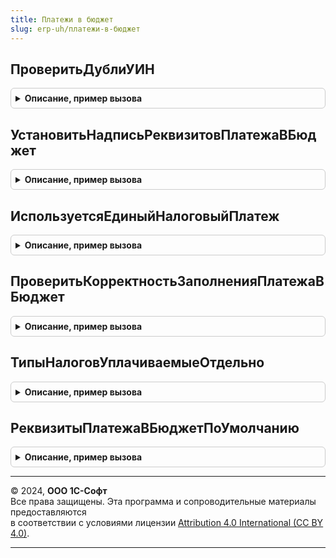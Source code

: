 ```yaml
---
title: Платежи в бюджет
slug: erp-uh/платежи-в-бюджет
---
```



## ПроверитьДублиУИН
<details style="margin: 1em 0; padding: 0.5em; border: 1px solid #ccc; border-radius: 6px;">

<summary style="font-weight: bold; cursor: pointer;">Описание, пример вызова</summary>

```bsl

// Проверяет наличие дублей УИН в документах
//
// Параметры:
//	ИдентификаторПлатежа - Строка - Проверяемый идентификатор платежа
//	Ссылка - ДокументСсылка - Проверяемый документ.
//
// Возвращаемое значение:
//	Массив - массив ошибок
//
Функция ПроверитьДублиУИН(ИдентификаторПлатежа, Ссылка) Экспорт
```

Пример вызова
```bsl
Результат = ПлатежиВБюджет.ПроверитьДублиУИН(ИдентификаторПлатежа, Ссылка) 
```
</details>

## УстановитьНадписьРеквизитовПлатежаВБюджет
<details style="margin: 1em 0; padding: 0.5em; border: 1px solid #ccc; border-radius: 6px;">

<summary style="font-weight: bold; cursor: pointer;">Описание, пример вызова</summary>

```bsl

// Устанавливает надпись реквизитов платежа в бюджет
//
// Параметры:
//    Форма - ФормаКлиентскогоПриложения - форма, из которой вызвана функция.
//
Процедура УстановитьНадписьРеквизитовПлатежаВБюджет(Форма) Экспорт
```

Пример вызова
```bsl
ПлатежиВБюджет.УстановитьНадписьРеквизитовПлатежаВБюджет(Форма) 
```
</details>

## ИспользуетсяЕдиныйНалоговыйПлатеж
<details style="margin: 1em 0; padding: 0.5em; border: 1px solid #ccc; border-radius: 6px;">

<summary style="font-weight: bold; cursor: pointer;">Описание, пример вызова</summary>

```bsl

// Возвращает признак использования Единого налогового платежа
//
// Параметры:
//	Организация - СправочникСсылка.Организации - проверяемая организация
//	Период - Дата - дата проверки
//
// Возвращаемое значение:
//	Булево - признак использования ЕНП.
//
Функция ИспользуетсяЕдиныйНалоговыйПлатеж(Организация, Период) Экспорт
```

Пример вызова
```bsl
Результат = ПлатежиВБюджет.ИспользуетсяЕдиныйНалоговыйПлатеж(Организация, Период) 
```
</details>

## ПроверитьКорректностьЗаполненияПлатежаВБюджет
<details style="margin: 1em 0; padding: 0.5em; border: 1px solid #ccc; border-radius: 6px;">

<summary style="font-weight: bold; cursor: pointer;">Описание, пример вызова</summary>

```bsl

// Проверяет корректность указания типа налога и выводит предупреждение
//
// Параметры:
//    Форма - ФормаКлиентскогоПриложения - форма, из которой вызвана функция
//    ДатаПлатежа - Дата - дата платежа.
//
Процедура ПроверитьКорректностьЗаполненияПлатежаВБюджет(Форма, Знач ДатаПлатежа) Экспорт
```

Пример вызова
```bsl
ПлатежиВБюджет.ПроверитьКорректностьЗаполненияПлатежаВБюджет(Форма, ДатаПлатежа) 
```
</details>

## ТипыНалоговУплачиваемыеОтдельно
<details style="margin: 1em 0; padding: 0.5em; border: 1px solid #ccc; border-radius: 6px;">

<summary style="font-weight: bold; cursor: pointer;">Описание, пример вызова</summary>

```bsl

// Устарела. Следует использовать ЕдиныйНалоговыйСчет.ВидыНалоговУплачиваемыеОтдельно
// Проверяет использование регламентированного учета в рассчитываемом периоде.
//
// Возвращаемое значение:
//	Массив - массив налогов, уплачиваемых отдельно
//
Функция ТипыНалоговУплачиваемыеОтдельно() Экспорт
```

Пример вызова
```bsl
Результат = ПлатежиВБюджет.ТипыНалоговУплачиваемыеОтдельно() 
```
</details>

## РеквизитыПлатежаВБюджетПоУмолчанию
<details style="margin: 1em 0; padding: 0.5em; border: 1px solid #ccc; border-radius: 6px;">

<summary style="font-weight: bold; cursor: pointer;">Описание, пример вызова</summary>

```bsl

// Устанавливает реквизиты платежа в бюджет по умолчанию.
//
// Параметры:
//  ДокументОбъект - ДокументОбъект.СписаниеБезналичныхДенежныхСредств, ДокументОбъект.ЗаявкаНаРасходованиеДенежныхСредств -
//                   объект, в котором заполняются реквизиты платежа в бюджет.
//
Процедура РеквизитыПлатежаВБюджетПоУмолчанию(ДокументОбъект) Экспорт
```

Пример вызова
```bsl
ПлатежиВБюджет.РеквизитыПлатежаВБюджетПоУмолчанию(ДокументОбъект) 
```
</details>

---

© 2024, **ООО 1С-Софт**  
Все права защищены. Эта программа и сопроводительные материалы предоставляются  
в соответствии с условиями лицензии [Attribution 4.0 International (CC BY 4.0)](https://creativecommons.org/licenses/by/4.0/legalcode).

---
